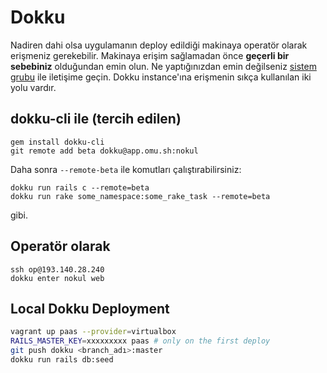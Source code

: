 # Dokku

Nadiren dahi olsa uygulamanın deploy edildiği makinaya operatör olarak erişmeniz gerekebilir. Makinaya erişim sağlamadan önce **geçerli bir sebebiniz** olduğundan emin olun. Ne yaptığınızdan emin değilseniz [sistem grubu](https://github.com/orgs/omu/teams/ops) ile iletişime geçin. Dokku instance'ına erişmenin sıkça kullanılan iki yolu vardır.

## dokku-cli ile (tercih edilen)

```
gem install dokku-cli
git remote add beta dokku@app.omu.sh:nokul
```

Daha sonra `--remote-beta` ile komutları çalıştırabilirsiniz:

```
dokku run rails c --remote=beta
dokku run rake some_namespace:some_rake_task --remote=beta
```

gibi.

## Operatör olarak

```
ssh op@193.140.28.240
dokku enter nokul web
```

## Local Dokku Deployment

```bash
vagrant up paas --provider=virtualbox
RAILS_MASTER_KEY=xxxxxxxxx paas # only on the first deploy
git push dokku <branch_adı>:master
dokku run rails db:seed
```
